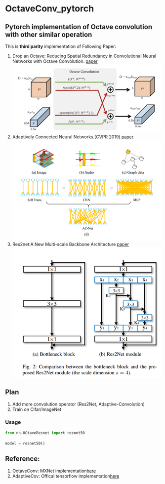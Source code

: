 # OctaveConv_pytorch
## Pytorch implementation of Octave convolution with other similar operation
  This is **third parity** implementation of Following Paper:
  1. Drop an Octave: Reducing Spatial Redundancy in Convolutional Neural Networks with Octave Convolution.
  [paper](https://arxiv.org/pdf/1904.05049.pdf)
  ![](fig/octave_conv.png)
  2. Adaptively Connected Neural Networks.(CVPR 2019)
  [paper](https://arxiv.org/abs/1904.03579)
  ![](fig/adaptive_conv.png)
  3. Res2net:A New Multi-scale Backbone Architecture
  [paper](https://arxiv.org/abs/1904.01169)
  ![](fig/res2net.png)
## Plan
1. Add more convolution operator (Res2Net, Adaptive-Convolution)
2. Train on Cifar/ImageNet


### Usage

```python
from nn.OCtaveResnet import resnet50

model = resnet50()
```


## Reference:
  1. OctaveConv: MXNet implementation[here](https://github.com/terrychenism/OctaveConv)
  2. AdaptiveCov: Offical tensorflow implementation[here](https://github.com/wanggrun/Adaptively-Connected-Neural-Networks)  


